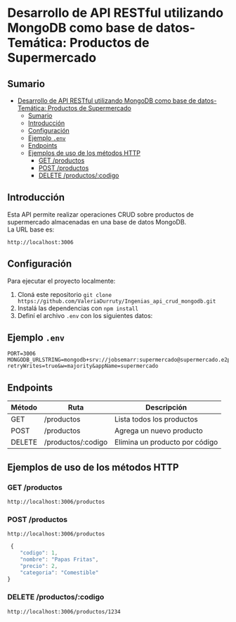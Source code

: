 # Desarrollo de API RESTful utilizando MongoDB como base de datos- Temática: Productos de Supermercado

## Sumario

- [Desarrollo de API RESTful utilizando MongoDB como base de datos- Temática: Productos de Supermercado](#desarrollo-de-api-restful-utilizando-mongodb-como-base-de-datos--temática-productos-de-supermercado)
  - [Sumario](#sumario)
  - [Introducción](#introducción)
  - [Configuración](#configuración)
  - [Ejemplo `.env`](#ejemplo-env)
  - [Endpoints](#endpoints)
  - [Ejemplos de uso de los métodos HTTP](#ejemplos-de-uso-de-los-métodos-http)
    - [GET /productos](#get-productos)
    - [POST /productos](#post-productos)
    - [DELETE /productos/:codigo](#delete-productoscodigo)

## Introducción

Esta API permite realizar operaciones CRUD sobre productos de supermercado almacenadas en una base de datos MongoDB.  
La URL base es:

```
http://localhost:3006
```

## Configuración

Para ejecutar el proyecto localmente:

1. Cloná este repositorio `git clone https://github.com/ValeriaDurruty/Ingenias_api_crud_mongodb.git`
2. Instalá las dependencias con `npm install`
3. Definí el archivo `.env` con los siguientes datos:

## Ejemplo `.env`

```env
PORT=3006
MONGODB_URLSTRING=mongodb+srv://jobsemarr:supermercado@supermercado.e2pucdi.mongodb.net/?retryWrites=true&w=majority&appName=supermercado
```

## Endpoints

| Método | Ruta               | Descripción                    |
| ------ | ------------------ | ------------------------------ |
| GET    | /productos         | Lista todos los productos      |
| POST   | /productos         | Agrega un nuevo producto       |
| DELETE | /productos/:codigo | Elimina un producto por código |

## Ejemplos de uso de los métodos HTTP

### GET /productos

```
http://localhost:3006/productos
```

### POST /productos

    http://localhost:3006/productos

```javascript
 {
    "codigo": 1,
    "nombre": "Papas Fritas",
    "precio": 2,
    "categoria": "Comestible"
}
```

### DELETE /productos/:codigo

    http://localhost:3006/productos/1234
